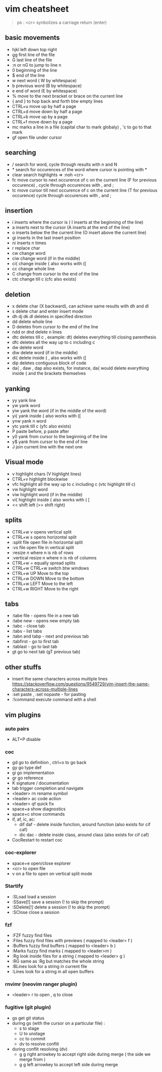 # vim cheatsheet 
> ps : \<cr> synbolizes a carriage return (enter)
## basic movements
+ hjkl left down top right
+ gg first line of the file
+ G last line of the file
+ :n or nG to jump to line n
+ 0 beginning of the line
+ $ end of the line
+ w next word ( W by whitespace)
+ b previous word (B by whitespace)
+ e end of word (E by whitespace)
+ % move to the next bracket or brace on the current line 
+ { and } to hop back and forth btw empty lines
+ CTRL+u move up by half a page
+ CTRL+d move down by half a page
+ CTRL+b move up by a page
+ CTRL+f move down by a page
+ mc marks a line in a file (capital char to mark globaly) , 'c to go to that mark
+ gf open file under cursor
## searching
+ / search for word, cycle through results with n and N 
+ \* search for occurences of the word where cursor is pointing with * 
+ clear search highlights => :noh \<cr> 
+ fc move cursor to next occurence of c on the current line (F for previous occurence) , cycle through occurences with , and ;
+ tc move cursor till next occurence of c on the current line (T for previous occurence) cycle through occurences with , and ;
## insertion
+ i inserts where the cursor is ( I inserts at the beginning of the line)
+ a inserts next to the cursor (A inserts at the end of the line)
+ o inserts below the the current line (O insert above the current line)
+ gi inserts in the last insert position
+ ni inserts n times
+ r replace char
+ cw change word
+ ciw change word (if in the middle)
+ ci{ change inside { also works with ([
+ cc change whole line
+ C change from cursor to the end of the line
+ ctc change till c (cfc also exists)
## deletion
+ x delete char (X backward), can achieve same results with dh and dl 
+ s delete char and enter insert mode
+ dh dj dk dl deletes in specified direction
+ dd delete whole line
+ D deletes from cursor to the end of the line
+ ndd or dnd delete n lines
+ dtc deletes till c , example: dt) deletes everything till closing parenthesis
+ dfc deletes all the way up to c including c
+ dw delete word
+ diw delete word (if in the middle)
+ di{ delete inside { , also works with ([
+ dip deletes contiguous block of code
+ da{ , daw , dap also exists, for instance, da{ would delete everything inside { and the brackets themselves
## yanking
+ yy yank line
+ yw yank word
+ yiw yank the word (if in the middle of the word)
+ yi{ yank inside { also works with ([ 
+ ynw yank n word
+ ytc yank till c (yfc also exists)
+ P paste before, p paste after
+ y0 yank from cursor to the beginning of the line
+ y$ yank from cursor to the end of line
+ J join current line with the next one
## Visual mode
+ v highlight chars (V highlight lines)
+ CTRL+v highlight blockwise 
+ vfc highlight all the way up to c including c (vtc highlight till c) 
+ vw highlight word
+ viw highlight word (if in the middle) 
+ vi{ highlight inside { also works with ( [ 
+ << shift left (>> shift right)
## splits
+ CTRL+w v opens vertical split
+ CTRL+w s opens horizontal split 
+ :split file  open file in horizontal split 
+ :vs file  open file in vertical split
+ :resize n  where n is nb of rows 
+ :vertical resize n  where n is nb of columns 
+ CTRL+w = equally spread splits
+ CTRL+w CTRL+w switch btw windows
+ CTRL+w UP     Move to the top 
+ CTRL+w DOWN   Move to the bottom 
+ CTRL+w LEFT   Move to the left 
+ CTRL+w RIGHT  Move to the right 
## tabs
+ :tabe file - opens file in a new tab
+ :tabe new - opens new empty tab
+ :tabc - close tab
+ :tabs - list tabs
+ :tabn and tabp - next and previous tab
+ :tabfirst - go to first tab
+ :tablast - go to last tab
+ gt go to next tab (gT previous tab)
## other stuffs
+ insert the same characters across multiple lines https://stackoverflow.com/questions/9549729/vim-insert-the-same-characters-across-multiple-lines
+ :set paste , :set nopaste - for pasting 
+ :!command execute command with a shell
## vim plugins
### auto pairs
+ ALT+P disable
### coc
+ gd go to definition , ctrl+o to go back
+ gy go type def
+ gi go implementation
+ gr go reference
+ K signature / documentation
+ tab trigger completion and navigate
+ \<leader> rn rename symbol
+ \<leader> ac code action
+ \<leader> qf quick fix
+ space+a show diagnostics 
+ space+c show commands 
+ if, af, ic, ac:
	+ dif daf - delete inside function, around function (also exists for cif caf)
	+ dic dac - delete inside class, around class (also exists for cif caf)
+ CocRestart to restart coc
### coc-explorer
+ space+e open/close explorer
+ \<cr> to open file
+ v on a file to open on vertical split mode 
### Startify
+ :SLoad       load a session
+ :SSave[!]    save a session (! to skip the prompt)
+ :SDelete[!]  delete a session (! to skip the prompt)
+ :SClose      close a session
### fzf
+ :FZF fuzzy find files 
+ :Files fuzzy find files with previews ( mapped to \<leader> f ) 
+ :Buffers fuzzy find buffers ( mapped to \<leader> b )
+ :Marks fuzzy find marks ( mapped to \<leader>m )
+ :Rg look inside files for a string ( mapped to \<leader> g )
+ :RG same as :Rg but matches the whole string
+ :BLines look for a string in current file
+ :Lines look for a string in all open buffers 
### rnvimr (neovim ranger plugin)
+ \<leader> r to open , q to close
### fugitive (git plugin)
+ <leader>gs get git status
+ during gs (with the cursor on a particular file) :
	+ s to stage
	+ U to unstage
	+ cc to commit
	+ dv to resolve conflit
+ during conflit resolving (dv)
	+ <leader>g<right> g right arrowkey to accept right side during merge ( the side we merge from )  
	+ <leader>g<left> g left arrowkey to accept left side during merge 
